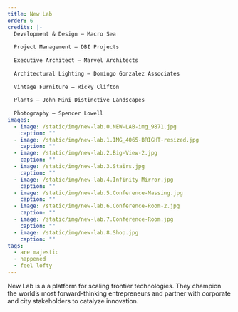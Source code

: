 ```yaml
---
title: New Lab
order: 6
credits: |-
  Development & Design – Macro Sea  
    
  Project Management – DBI Projects  
    
  Executive Architect – Marvel Architects  
    
  Architectural Lighting – Domingo Gonzalez Associates  
    
  Vintage Furniture – Ricky Clifton  
    
  Plants – John Mini Distinctive Landscapes  
    
  Photography – Spencer Lowell
images:
  - image: /static/img/new-lab.0.NEW-LAB-img_9871.jpg
    caption: ""
  - image: /static/img/new-lab.1.IMG_4065-BRIGHT-resized.jpg
    caption: ""
  - image: /static/img/new-lab.2.Big-View-2.jpg
    caption: ""
  - image: /static/img/new-lab.3.Stairs.jpg
    caption: ""
  - image: /static/img/new-lab.4.Infinity-Mirror.jpg
    caption: ""
  - image: /static/img/new-lab.5.Conference-Massing.jpg
    caption: ""
  - image: /static/img/new-lab.6.Conference-Room-2.jpg
    caption: ""
  - image: /static/img/new-lab.7.Conference-Room.jpg
    caption: ""
  - image: /static/img/new-lab.8.Shop.jpg
    caption: ""
tags:
  - are majestic
  - happened
  - feel lofty
---
```

New Lab is a a platform for scaling frontier technologies. They champion the world’s most forward-thinking entrepreneurs and partner with corporate and city stakeholders to catalyze innovation.
